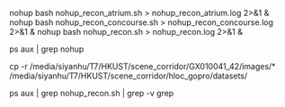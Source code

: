 nohup bash nohup_recon_atrium.sh > nohup_recon_atrium.log 2>&1 &
nohup bash nohup_recon_concourse.sh > nohup_recon_concourse.log 2>&1 &
nohup bash nohup_recon.sh > nohup_recon.log 2>&1 &


ps aux | grep nohup


cp -r /media/siyanhu/T7/HKUST/scene_corridor/GX010041_42/images/* /media/siyanhu/T7/HKUST/scene_corridor/hloc_gopro/datasets/

ps aux | grep nohup_recon.sh | grep -v grep